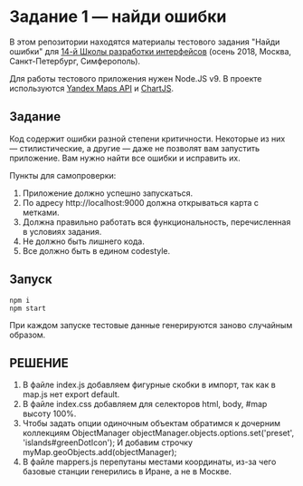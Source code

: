 # Задание 1 — найди ошибки

В этом репозитории находятся материалы тестового задания "Найди ошибки" для [14-й Школы разработки интерфейсов](https://academy.yandex.ru/events/frontend/shri_msk-2018-2) (осень 2018, Москва, Санкт-Петербург, Симферополь).

Для работы тестового приложения нужен Node.JS v9. В проекте используются [Yandex Maps API](https://tech.yandex.ru/maps/doc/jsapi/2.1/quick-start/index-docpage/) и [ChartJS](http://www.chartjs.org).

## Задание

Код содержит ошибки разной степени критичности. Некоторые из них — стилистические, а другие — даже не позволят вам запустить приложение. Вам нужно найти все ошибки и исправить их.

Пункты для самопроверки:

1. Приложение должно успешно запускаться.
1. По адресу http://localhost:9000 должна открываться карта с метками.
1. Должна правильно работать вся функциональность, перечисленная в условиях задания.
1. Не должно быть лишнего кода.
1. Все должно быть в едином codestyle.

## Запуск

```
npm i
npm start
```

При каждом запуске тестовые данные генерируются заново случайным образом.

## РЕШЕНИЕ
1. В файле index.js добавляем фигурные скобки в импорт, так как в map.js нет export default.
2. В файле index.css добавляем для селекторов html, body, #map высоту 100%.
3. Чтобы задать опции одиночным объектам обратимся к дочерним коллекциям ObjectManager
objectManager.objects.options.set('preset', 'islands#greenDotIcon');
И добавим строчку
myMap.geoObjects.add(objectManager);
4. В файле mappers.js перепутаны местами координаты, из-за чего базовые станции генерились в Иране, а не в Москве.